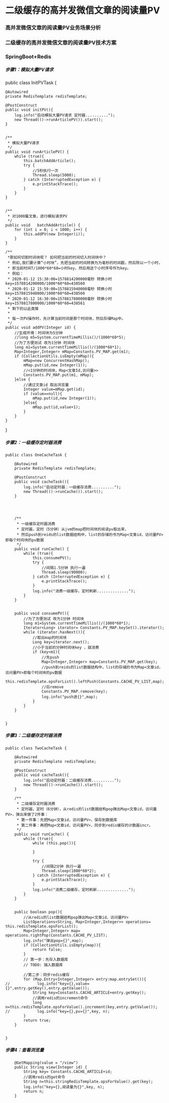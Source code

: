 
# 二级缓存的高并发微信文章的阅读量PV
### 高并发微信文章的阅读量PV业务场景分析

### 二级缓存的高并发微信文章的阅读量PV技术方案

### SpringBoot+Redis
##### 步骤1：模拟大量PV请求
public class InitPVTask {

    @Autowired
    private RedisTemplate redisTemplate;

    @PostConstruct
    public void initPV(){
        log.info("启动模拟大量PV请求 定时器..........");
        new Thread(()->runArticlePV()).start();
    }


    /**
     * 模拟大量PV请求
     */
    public void runArticlePV() {
        while (true){
            this.batchAddArticle();
            try {
                //5秒执行一次
                Thread.sleep(5000);
            } catch (InterruptedException e) {
                e.printStackTrace();
            }
        }
    }


    /**
     * 对1000篇文章，进行模拟请求PV
     */
    public void   batchAddArticle() {
        for (int i = 0; i < 1000; i++) {
            this.addPV(new Integer(i));
        }
    }
    
    /**
     *那如何切割时间块呢？ 如何把当前的时间切入时间块中？
     * 例如,我们要计算“小时块”，先把当前的时间转换为为毫秒的时间戳，然后除以一个小时，
     * 即当前时间T/1000*60*60=小时key，然后用这个小时序号作为key。
     * 例如：
     * 2020-01-12 15:30:00=1578814200000毫秒 转换小时key=1578814200000/1000*60*60=438560
     * 2020-01-12 15:59:00=1578815940000毫秒 转换小时key=1578815940000/1000*60*60=438560
     * 2020-01-12 16:30:00=1578817800000毫秒 转换小时key=1578817800000/1000*60*60=438561
     * 剩下的以此类推
     *
     * 每一次PV操作时，先计算当前时间是那个时间块，然后存储Map中。
     */
    public void addPV(Integer id) {
        //生成环境：时间块为5分钟
        //long m5=System.currentTimeMillis()/(1000*60*5);
        //为了方便测试 改为1分钟 时间块
        long m1=System.currentTimeMillis()/(1000*60*1);
        Map<Integer,Integer> mMap=Constants.PV_MAP.get(m1);
        if (CollectionUtils.isEmpty(mMap)){
            mMap=new ConcurrentHashMap();
            mMap.put(id,new Integer(1));
            //<1分钟的时间块，Map<文章Id,访问量>>
            Constants.PV_MAP.put(m1, mMap);
        }else {
            //通过文章id 取出浏览量
            Integer value=mMap.get(id);
            if (value==null){
                mMap.put(id,new Integer(1));
            }else{
                mMap.put(id,value+1);
            }
        }
    }


}


##### 步骤2：一级缓存定时器消费
``` 
public class OneCacheTask {

    @Autowired
    private RedisTemplate redisTemplate;

    @PostConstruct
    public void cacheTask(){
        log.info("启动定时器：一级缓存消费..........");
        new Thread(()->runCache()).start();
    }




    /**
     * 一级缓存定时器消费
     * 定时器，定时（5分钟）从jvm的map把时间块的阅读pv取出来，
     * 然后push到reids的list数据结构中，list的存储的书为Map<文章id，访问量PV>即每个时间块的pv数据
     */
    public void runCache() {
        while (true){
            this.consumePV();
            try {
                //间隔1.5分钟 执行一遍
                Thread.sleep(90000);
            } catch (InterruptedException e) {
                e.printStackTrace();
            }
            log.info("消费一级缓存，定时刷新..............");
        }
    }


    public void consumePV(){
        //为了方便测试 改为1分钟 时间块
        long m1=System.currentTimeMillis()/(1000*60*1);
        Iterator<Long> iterator= Constants.PV_MAP.keySet().iterator();
        while (iterator.hasNext()){
            //取出map的时间块
            Long key=iterator.next();
            //小于当前的分钟时间块key ，就消费
            if (key<m1){
                //先push
                Map<Integer,Integer> map=Constants.PV_MAP.get(key);
                //push到reids的list数据结构中，list的存储的书为Map<文章id，访问量PV>即每个时间块的pv数据
                this.redisTemplate.opsForList().leftPush(Constants.CACHE_PV_LIST,map);
                //后remove
                Constants.PV_MAP.remove(key);
                log.info("push进{}",map);
            }
        }
    }


}
```


##### 步骤3：二级缓存定时器消费
``` 
public class TwoCacheTask {

    @Autowired
    private RedisTemplate redisTemplate;

    @PostConstruct
    public void cacheTask(){
        log.info("启动定时器：二级缓存消费..........");
        new Thread(()->runCache()).start();
    }

    /**
     * 二级缓存定时器消费
     * 定时器，定时（6分钟），从redis的list数据结构pop弹出Map<文章id，访问量PV>，弹出来做了2件事：
     * 第一件事：先把Map<文章id，访问量PV>，保存到数据库
     * 第二件事：再把Map<文章id，访问量PV>，同步到redis缓存的计数器incr。
     */
    public void runCache() {
        while (true){
            while (this.pop()){

            }

            try {
                //间隔2分钟 执行一遍
                Thread.sleep(1000*60*2);
            } catch (InterruptedException e) {
                e.printStackTrace();
            }
            log.info("消费二级缓存，定时刷新..............");
        }
    }


    public boolean pop(){
        //从redis的list数据结构pop弹出Map<文章id，访问量PV>
        ListOperations<String, Map<Integer,Integer>> operations= this.redisTemplate.opsForList();
        Map<Integer,Integer> map= operations.rightPop(Constants.CACHE_PV_LIST);
        log.info("弹出pop={}",map);
        if (CollectionUtils.isEmpty(map)){
            return false;
        }
        // 第一步：先存入数据库
        // TODO: 插入数据库

        //第二步：同步redis缓存
        for (Map.Entry<Integer,Integer> entry:map.entrySet()){
//            log.info("key={},value={}",entry.getKey(),entry.getValue());
            String key=Constants.CACHE_ARTICLE+entry.getKey();
            //调用redis的increment命令
            long n=this.redisTemplate.opsForValue().increment(key,entry.getValue());
//            log.info("key={},pv={}",key, n);
        }
        return true;
    }


}
```


##### 步骤4：查看浏览量

``` 
    @GetMapping(value = "/view")
    public String view(Integer id) {
        String key= Constants.CACHE_ARTICLE+id;
        //调用redis的get命令
        String n=this.stringRedisTemplate.opsForValue().get(key);
        log.info("key={},阅读量为{}",key, n);
        return n;
    }
```
